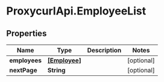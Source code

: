 # ProxycurlApi.EmployeeList

## Properties

Name | Type | Description | Notes
------------ | ------------- | ------------- | -------------
**employees** | [**[Employee]**](Employee.md) |  | [optional] 
**nextPage** | **String** |  | [optional] 


